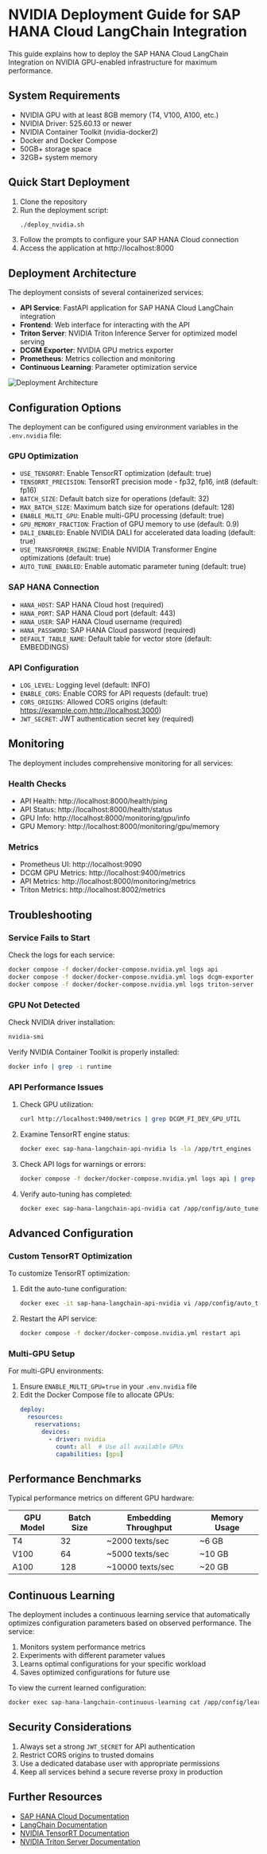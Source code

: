 # NVIDIA Deployment Guide for SAP HANA Cloud LangChain Integration

This guide explains how to deploy the SAP HANA Cloud LangChain Integration on NVIDIA GPU-enabled infrastructure for maximum performance.

## System Requirements

- NVIDIA GPU with at least 8GB memory (T4, V100, A100, etc.)
- NVIDIA Driver: 525.60.13 or newer
- NVIDIA Container Toolkit (nvidia-docker2)
- Docker and Docker Compose
- 50GB+ storage space
- 32GB+ system memory

## Quick Start Deployment

1. Clone the repository
2. Run the deployment script:
   ```bash
   ./deploy_nvidia.sh
   ```
3. Follow the prompts to configure your SAP HANA Cloud connection
4. Access the application at http://localhost:8000

## Deployment Architecture

The deployment consists of several containerized services:

- **API Service**: FastAPI application for SAP HANA Cloud LangChain integration
- **Frontend**: Web interface for interacting with the API
- **Triton Server**: NVIDIA Triton Inference Server for optimized model serving
- **DCGM Exporter**: NVIDIA GPU metrics exporter
- **Prometheus**: Metrics collection and monitoring
- **Continuous Learning**: Parameter optimization service

![Deployment Architecture](docs/nvidia_deployment_architecture.png)

## Configuration Options

The deployment can be configured using environment variables in the `.env.nvidia` file:

### GPU Optimization
- `USE_TENSORRT`: Enable TensorRT optimization (default: true)
- `TENSORRT_PRECISION`: TensorRT precision mode - fp32, fp16, int8 (default: fp16)
- `BATCH_SIZE`: Default batch size for operations (default: 32)
- `MAX_BATCH_SIZE`: Maximum batch size for operations (default: 128)
- `ENABLE_MULTI_GPU`: Enable multi-GPU processing (default: true)
- `GPU_MEMORY_FRACTION`: Fraction of GPU memory to use (default: 0.9)
- `DALI_ENABLED`: Enable NVIDIA DALI for accelerated data loading (default: true)
- `USE_TRANSFORMER_ENGINE`: Enable NVIDIA Transformer Engine optimizations (default: true)
- `AUTO_TUNE_ENABLED`: Enable automatic parameter tuning (default: true)

### SAP HANA Connection
- `HANA_HOST`: SAP HANA Cloud host (required)
- `HANA_PORT`: SAP HANA Cloud port (default: 443)
- `HANA_USER`: SAP HANA Cloud username (required)
- `HANA_PASSWORD`: SAP HANA Cloud password (required)
- `DEFAULT_TABLE_NAME`: Default table for vector store (default: EMBEDDINGS)

### API Configuration
- `LOG_LEVEL`: Logging level (default: INFO)
- `ENABLE_CORS`: Enable CORS for API requests (default: true)
- `CORS_ORIGINS`: Allowed CORS origins (default: https://example.com,http://localhost:3000)
- `JWT_SECRET`: JWT authentication secret key (required)

## Monitoring

The deployment includes comprehensive monitoring for all services:

### Health Checks
- API Health: http://localhost:8000/health/ping
- API Status: http://localhost:8000/health/status
- GPU Info: http://localhost:8000/monitoring/gpu/info
- GPU Memory: http://localhost:8000/monitoring/gpu/memory

### Metrics
- Prometheus UI: http://localhost:9090
- DCGM GPU Metrics: http://localhost:9400/metrics
- API Metrics: http://localhost:8000/monitoring/metrics
- Triton Metrics: http://localhost:8002/metrics

## Troubleshooting

### Service Fails to Start

Check the logs for each service:
```bash
docker compose -f docker/docker-compose.nvidia.yml logs api
docker compose -f docker/docker-compose.nvidia.yml logs dcgm-exporter
docker compose -f docker/docker-compose.nvidia.yml logs triton-server
```

### GPU Not Detected

Check NVIDIA driver installation:
```bash
nvidia-smi
```

Verify NVIDIA Container Toolkit is properly installed:
```bash
docker info | grep -i runtime
```

### API Performance Issues

1. Check GPU utilization:
   ```bash
   curl http://localhost:9400/metrics | grep DCGM_FI_DEV_GPU_UTIL
   ```

2. Examine TensorRT engine status:
   ```bash
   docker exec sap-hana-langchain-api-nvidia ls -la /app/trt_engines
   ```

3. Check API logs for warnings or errors:
   ```bash
   docker compose -f docker/docker-compose.nvidia.yml logs api | grep -i warning
   ```

4. Verify auto-tuning has completed:
   ```bash
   docker exec sap-hana-langchain-api-nvidia cat /app/config/auto_tuned_config.json
   ```

## Advanced Configuration

### Custom TensorRT Optimization

To customize TensorRT optimization:

1. Edit the auto-tune configuration:
   ```bash
   docker exec -it sap-hana-langchain-api-nvidia vi /app/config/auto_tuned_config.json
   ```

2. Restart the API service:
   ```bash
   docker compose -f docker/docker-compose.nvidia.yml restart api
   ```

### Multi-GPU Setup

For multi-GPU environments:

1. Ensure `ENABLE_MULTI_GPU=true` in your `.env.nvidia` file
2. Edit the Docker Compose file to allocate GPUs:
   ```yaml
   deploy:
     resources:
       reservations:
         devices:
           - driver: nvidia
             count: all  # Use all available GPUs
             capabilities: [gpu]
   ```

## Performance Benchmarks

Typical performance metrics on different GPU hardware:

| GPU Model | Batch Size | Embedding Throughput | Memory Usage |
|-----------|------------|----------------------|--------------|
| T4        | 32         | ~2000 texts/sec      | ~6 GB        |
| V100      | 64         | ~5000 texts/sec      | ~10 GB       |
| A100      | 128        | ~10000 texts/sec     | ~20 GB       |

## Continuous Learning

The deployment includes a continuous learning service that automatically optimizes configuration parameters based on observed performance. The service:

1. Monitors system performance metrics
2. Experiments with different parameter values
3. Learns optimal configurations for your specific workload
4. Saves optimized configurations for future use

To view the current learned configuration:
```bash
docker exec sap-hana-langchain-continuous-learning cat /app/config/learned/best_parameters.json
```

## Security Considerations

1. Always set a strong `JWT_SECRET` for API authentication
2. Restrict CORS origins to trusted domains
3. Use a dedicated database user with appropriate permissions
4. Keep all services behind a secure reverse proxy in production

## Further Resources

- [SAP HANA Cloud Documentation](https://help.sap.com/docs/hana-cloud)
- [LangChain Documentation](https://python.langchain.com/docs/get_started)
- [NVIDIA TensorRT Documentation](https://docs.nvidia.com/deeplearning/tensorrt/developer-guide/index.html)
- [NVIDIA Triton Server Documentation](https://github.com/triton-inference-server/server)